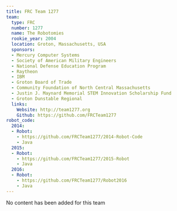 ```yaml
---
title: FRC Team 1277
team:
  type: FRC
  number: 1277
  name: The Robotomies
  rookie_year: 2004
  location: Groton, Massachusetts, USA
  sponsors:
  - Mercury Computer Systems
  - Society of American Military Engineers
  - National Defense Education Program
  - Raytheon
  - IBM
  - Groton Board of Trade
  - Community Foundation of North Central Massachusetts
  - Justin J. Maynard Memorial STEM Innovation Scholarship Fund
  - Groton Dunstable Regional
  links:
    Website: http://team1277.org
    Github: https://github.com/FRCTeam1277
robot_code:
  2014:
  - Robot:
    - https://github.com/FRCTeam1277/2014-Robot-Code
    - Java
  2015:
  - Robot:
    - https://github.com/FRCTeam1277/2015-Robot
    - Java
  2016:
  - Robot:
    - https://github.com/FRCTeam1277/Robot2016
    - Java
---
```


No content has been added for this team